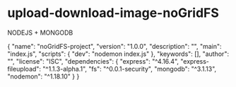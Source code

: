 # upload-download-image-noGridFS
NODEJS + MONGODB

{
  "name": "noGridFS-project",
  "version": "1.0.0",
  "description": "",
  "main": "index.js",
  "scripts": {
    "dev": "nodemon index.js"
  },
  "keywords": [],
  "author": "",
  "license": "ISC",
  "dependencies": {
    "express": "^4.16.4",
    "express-fileupload": "^1.1.3-alpha.1",
    "fs": "^0.0.1-security",
    "mongodb": "^3.1.13",
    "nodemon": "^1.18.10"
  }
}
